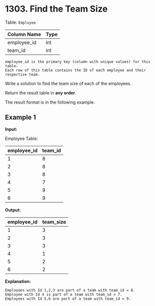 # 1303. Find the Team Size

Table: `Employee`

| Column Name | Type |
| :---------- | :--- |
| employee_id | int  |
| team_id     | int  |

```text
employee_id is the primary key (column with unique values) for this table.
Each row of this table contains the ID of each employee and their respective team.
```

Write a solution to find the team size of each of the employees.

Return the result table in **any order**.

The result format is in the following example.

## Example 1

**Input:**

Employee Table:

| employee_id | team_id |
| :---------- | :------ |
| 1           | 8       |
| 2           | 8       |
| 3           | 8       |
| 4           | 7       |
| 5           | 9       |
| 6           | 9       |

**Output:**

| employee_id | team_size |
| :---------- | :-------- |
| 1           | 3         |
| 2           | 3         |
| 3           | 3         |
| 4           | 1         |
| 5           | 2         |
| 6           | 2         |

**Explanation:**

```text
Employees with Id 1,2,3 are part of a team with team_id = 8.
Employee with Id 4 is part of a team with team_id = 7.
Employees with Id 5,6 are part of a team with team_id = 9.
```
